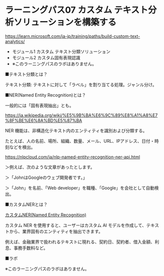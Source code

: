 # ラーニングパス07 カスタム テキスト分析ソリューションを構築する

https://learn.microsoft.com/ja-jp/training/paths/build-custom-text-analytics/

- モジュール1 カスタム テキスト分類ソリューション
- モジュール2 カスタム固有表現認識
- ※このラーニングパスのラボはありません。

■テキスト分類とは？

テキスト分類: テキストに対して「ラベル」を割り当てる処理。ジャンル分け。

■NER(Named Entity Recognition)とは？

一般的には「固有表現抽出」とも。

https://ja.wikipedia.org/wiki/%E5%9B%BA%E6%9C%89%E8%A1%A8%E7%8F%BE%E6%8A%BD%E5%87%BA

NER 機能は、非構造化テキスト内のエンティティを識別および分類する。

たとえば、人の名前、場所、組織、数量、メール、URL、IPアドレス、日付・時刻などを検出。

https://nlpcloud.com/ja/nlp-named-entity-recognition-ner-api.html

＞例えば、次のような文章があったとします。

＞「JohnはGoogleのウェブ開発者です。」

＞「John」を名前、「Web developer」を職種、「Google」を会社として自動検出。

■カスタムNERとは？

[カスタムNER(Named Entity Recognition)](https://learn.microsoft.com/ja-jp/azure/cognitive-services/language-service/custom-named-entity-recognition/overview)

カスタム NER を使用すると、ユーザーはカスタム AI モデルを作成して、テキストから、業界固有のエンティティを抽出できます。

例えば、金融業界で扱われるテキストに現れる、契約日、契約者、借入金額、利息、事務手数料など。

■ラボ

※このラーニングパスのラボはありません。

